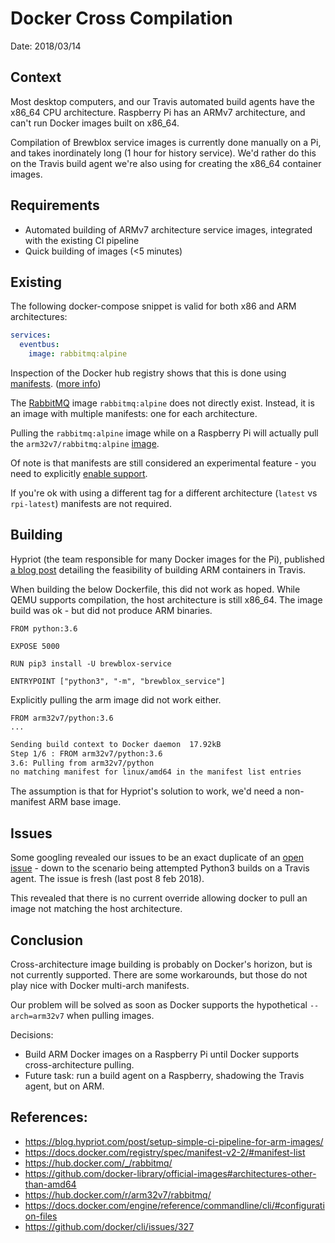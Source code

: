 # Docker Cross Compilation

Date: 2018/03/14

## Context

Most desktop computers, and our Travis automated build agents have the x86_64 CPU architecture.
Raspberry Pi has an ARMv7 architecture, and can't run Docker images built on x86_64.

Compilation of Brewblox service images is currently done manually on a Pi, and takes inordinately long (1 hour for history service).
We'd rather do this on the Travis build agent we're also using for creating the x86_64 container images.

## Requirements

* Automated building of ARMv7 architecture service images, integrated with the existing CI pipeline
* Quick building of images (<5 minutes)

## Existing

The following docker-compose snippet is valid for both x86 and ARM architectures:

```yaml
services:
  eventbus:
    image: rabbitmq:alpine
```

Inspection of the Docker hub registry shows that this is done using [manifests][2]. ([more info][4])

The [RabbitMQ][3] image `rabbitmq:alpine` does not directly exist. Instead, it is an image with multiple manifests: one for each architecture.

Pulling the `rabbitmq:alpine` image while on a Raspberry Pi will actually pull the `arm32v7/rabbitmq:alpine` [image][5].

Of note is that manifests are still considered an experimental feature - you need to explicitly [enable support][6].

If you're ok with using a different tag for a different architecture (`latest` vs `rpi-latest`) manifests are not required.

## Building

Hypriot (the team responsible for many Docker images for the Pi), published [a blog post][1] detailing the feasibility of building ARM containers in Travis.

When building the below Dockerfile, this did not work as hoped. While QEMU supports compilation, the host architecture is still x86_64. The image build was ok - but did not produce ARM binaries.

```docker
FROM python:3.6

EXPOSE 5000

RUN pip3 install -U brewblox-service

ENTRYPOINT ["python3", "-m", "brewblox_service"]
```

Explicitly pulling the arm image did not work either.

```docker
FROM arm32v7/python:3.6
...
```

```bash
Sending build context to Docker daemon  17.92kB
Step 1/6 : FROM arm32v7/python:3.6
3.6: Pulling from arm32v7/python
no matching manifest for linux/amd64 in the manifest list entries
```

The assumption is that for Hypriot's solution to work, we'd need a non-manifest ARM base image.

## Issues

Some googling revealed our issues to be an exact duplicate of an [open issue][7] - down to the scenario being attempted Python3 builds on a Travis agent. The issue is fresh (last post 8 feb 2018).

This revealed that there is no current override allowing docker to pull an image not matching the host architecture.

## Conclusion

Cross-architecture image building is probably on Docker's horizon, but is not currently supported.
There are some workarounds, but those do not play nice with Docker multi-arch manifests.

Our problem will be solved as soon as Docker supports the hypothetical `--arch=arm32v7` when pulling images.

Decisions:
* Build ARM Docker images on a Raspberry Pi until Docker supports cross-architecture pulling.
* Future task: run a build agent on a Raspberry, shadowing the Travis agent, but on ARM.


[1]: https://blog.hypriot.com/post/setup-simple-ci-pipeline-for-arm-images/
[2]: https://docs.docker.com/registry/spec/manifest-v2-2/#manifest-list
[3]: https://hub.docker.com/_/rabbitmq/
[4]: https://github.com/docker-library/official-images#architectures-other-than-amd64
[5]: https://hub.docker.com/r/arm32v7/rabbitmq/
[6]: https://docs.docker.com/engine/reference/commandline/cli/#configuration-files
[7]: https://github.com/docker/cli/issues/327


## References:

* https://blog.hypriot.com/post/setup-simple-ci-pipeline-for-arm-images/
* https://docs.docker.com/registry/spec/manifest-v2-2/#manifest-list
* https://hub.docker.com/_/rabbitmq/
* https://github.com/docker-library/official-images#architectures-other-than-amd64
* https://hub.docker.com/r/arm32v7/rabbitmq/
* https://docs.docker.com/engine/reference/commandline/cli/#configuration-files
* https://github.com/docker/cli/issues/327